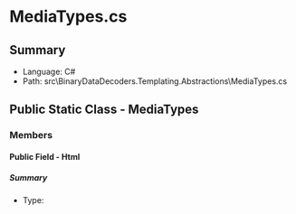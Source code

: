 ﻿# MediaTypes.cs

## Summary

* Language: C#
* Path: src\BinaryDataDecoders.Templating.Abstractions\MediaTypes.cs

## Public Static Class - MediaTypes

### Members

#### Public Field - Html

##### Summary

 * Type: 

